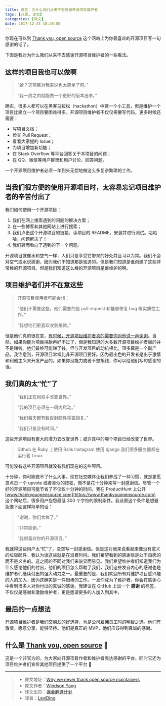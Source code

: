 ```yaml
---
title: 译文：为什么我们从来不去感谢开源项目维护者
tags: [开源, 译文]
categories: [译文]
date: 2017-12-25 18:20:00
---
```


你现在可以到 [Thank you, open source](https://www.thankyouopensource.com) 这个网站上为你最喜欢的开源项目写一句感谢的话了。

下面是我对为什么我们从来不去感谢开源项目维护者的一些看法。

<!-- more -->

## 这样的项目我也可以做啊

> “蛤？这项目对我来说也太简单了吧。”
>
> “我一周之内就能做一个更好的版本出来。”

确实，很多人都可以在黑客马拉松（hackathon）中建一个小工具，但是维护一个项目比建立一个项目要困难得多。开源项目维护者不仅仅需要写代码，更多时候还需要：

- 写项目文档；
- 检查 Pull Request；
- 看看大家提的 Issue；
- 为项目增加新功能；
- 在 Stack Overflow 等平台回答关于本项目的问题；
- 在 QQ、微信等用户群里和用户讨论，回答问题。

一个开源项目维护者必须一年到头无偿地做这么多复杂繁琐的工作。


## 当我们很方便的使用开源项目时，太容易忘记项目维护者的辛苦付出了

我们如何使用一个开源项目：

1. 我们在网上搜索遇到的问题的解决方案；
2. 在一些博客和其他网站上进行搜索；
3. 我们点击这个开源项目的链接，读项目的 README。安装并进行测试。哈哈哈，问题解决了！
4. 我们转而看向了遇到的下一个问题。

开源项目就像水和空气一样，人们只是享受它带来的好处并且习以为常。我们不会对空气或水说感谢，因为我们不知道那是谁造的。但是我们知道是谁创建了这些非常棒的开源项目。但是我们知道这么棒的开源项目是谁维护的啊。


## 项目维护者们并不在意这些

> 开源项目使用者可能会想：
> 
> “他们不需要这些，他们需要的是 pull request 和能够修复 bug 等实质性工作。”
>
> “我想他们更喜欢收到捐款。”

但是他们真的很在意，[有时候，开源项目维护者真的需要你对他说一声谢谢](https://news.ycombinator.com/item?id=15623604)。当然，如果你能为项目捐款再好不过了，但是我知道的大多数开源项目维护者目的并不是赚钱。他们最终可能赚了钱，但与开发项目的动机相比，顶多算是一个副产品。我注意到，开源项目常常比非开源项目要好。因为最出色的开发者是出于激情和利他主义来开发产品的。如果你没能力或者不想捐钱，你可以给他们写句感谢的话。


## 我们真的太“忙”了

> “我们正在用双手改变世界。”
> 
> “我的项目必须在一周内启动。”
> 
> “我们每天都有数百封邮件需要回复。”
> 
> “我们只是没有时间。”

这些开源项目有更大的潜力去改变世界；或许其中的哪个项目已经改变了世界。

> Github 在 Ruby 上使用 Rails
> Instagram 使用 django
> 我们很多服务器都在运行着 Linux

可能没有这些开源项目就没有我们现在的这些项目。

十分钟，你可能做不了什么大事。现在社交媒体让我们养成了一种习惯，就是更愿意点击一个 upvote 或者类似的按钮，而不是花十分钟来写一封感谢信。尽管一个好的开源项目可能节省了不仅仅十分钟的时间。我在 ProductHunt 上公开 [www.thankyouopensource.com](https://www.thankyouopensource.com) 这个网站后，很多用户抱怨最低 300 个字符的限制条件。我设置这个条件是想避免像下面这样简单的话：

> “谢谢，你们太棒了。”
> 
> “非常感谢。”
> 
> “我很喜欢你的开源项目。”

我就得这些用户太“忙”了，没空写一封感谢信。但是这对我来说看起来像没有意义的垃圾邮件，我认为读这些就是在浪费时间。我们希望看到的感谢信是处于自愿的而不是义务的。这之间的不同对我们来说显而易见。我们希望维护者们知道我们为什么感谢他们的付出，他们的项目怎么帮助了我们，我们这些发自内心的感谢也是维护者们继续付出的强大动力之一。最重要的是，我们欢迎所有对维护项目感兴趣的人的加入，因为这确实是一件很棒的工作。一旦你成为了维护者，你会在感谢心中看到很多人对你付出的真诚的感谢。我建议在 GitHub 上加一个 **感谢** 的标签，不仅仅是感谢和激励维护者，更是邀请更多的人加入到其中。


## 最后的一点想法

开源项目维护者是我们交朋友的好选择，也是公司雇佣员工时的明智之选。他们有激情，愿意分享，能够坚持。他们是真正的 MVP，他们应该得到真诚的感谢。


## 什么是 [Thank you, open source](https://www.thankyouopensource.com) 🎉

这是一个非官方的，为大家向开源项目作者和维护者表达感谢的平台。同时它还为项目维护者们宣传其他项目提供了一个平台 🤙 

---

> * 原文地址：[Why we never thank open source maintainers](https://www.codementor.io/windsonyang/why-we-never-thank-open-source-maintainers-ed0nsw3zd)
> * 原文作者：[Windson Yang](https://www.codementor.io/windsonyang)
> * 译文出自：[掘金翻译计划](https://github.com/xitu/gold-miner)
> * 译者：[LeviDing](https://leviding.com)
